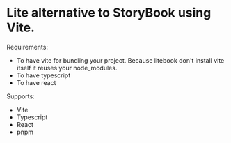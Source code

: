 # Lite alternative to StoryBook using Vite.

Requirements:

- To have vite for bundling your project. Because litebook don't install vite itself it reuses your node_modules.
- To have typescript
- To have react

Supports:

- Vite
- Typescript
- React
- pnpm
